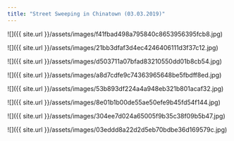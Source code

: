 ```yaml
---
title: "Street Sweeping in Chinatown (03.03.2019)"
---
```


![]({{ site.url }}/assets/images/f41fbad498a795840c8653956395fcb8.jpg)

![]({{ site.url }}/assets/images/21bb3dfaf3d4ec4246406111d3f37c12.jpg)

![]({{ site.url }}/assets/images/d503711a07bfad83210550dd01b8cb54.jpg)

![]({{ site.url }}/assets/images/a8d7cdfe9c74363965648be5fbdff8ed.jpg)

![]({{ site.url }}/assets/images/53b893df224a4a948eb321b801acaf32.jpg)

![]({{ site.url }}/assets/images/8e01b1b00de55ae50efe9b45fd54f144.jpg)

![]({{ site.url }}/assets/images/304ee7d024a65005f9b35c38f09b5b47.jpg)

![]({{ site.url }}/assets/images/03eddd8a22d2d5eb70bdbe36d169579c.jpg)
